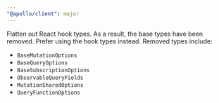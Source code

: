 ```yaml
---
"@apollo/client": major
---
```


Flatten out React hook types. As a result, the base types have been removed. Prefer using the hook types instead. Removed types include:
- `BaseMutationOptions`
- `BaseQueryOptions`
- `BaseSubscriptionOptions`
- `ObservableQueryFields`
- `MutationSharedOptions`
- `QueryFunctionOptions`
